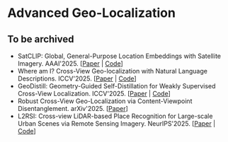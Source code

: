 # Advanced Geo-Localization

## To be archived

- SatCLIP: Global, General-Purpose Location Embeddings with Satellite Imagery. AAAI'2025. [[Paper](https://ojs.aaai.org/index.php/AAAI/article/view/32457) | [Code](https://github.com/microsoft/satclip)]
- Where am I? Cross-View Geo-localization with Natural Language Descriptions. ICCV'2025. [[Paper](https://arxiv.org/abs/2412.17007) | [Code](https://yejy53.github.io/CVG-Text/)]
- GeoDistill: Geometry-Guided Self-Distillation for Weakly Supervised Cross-View Localization. ICCV'2025. [[Paper](https://arxiv.org/pdf/2507.10935) | [Code](https://github.com/tongshw/GeoDistill)]
- Robust Cross-View Geo-Localization via Content-Viewpoint Disentanglement. arXiv'2025. [[Paper](https://arxiv.org/abs/2505.11822)]
- L2RSI: Cross-view LiDAR-based Place Recognition for Large-scale Urban Scenes via Remote Sensing Imagery. NeurIPS'2025. [[Paper](https://arxiv.org/abs/2503.11245) | [Code](https://shizw695.github.io/L2RSI/)]
